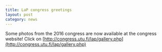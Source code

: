 ```yaml
---
title: LaP congress greetings
layout: post
category: news
---
```


Some photos from the 2016 congress are now available at the congress website! Click on [http://congress.utu.fi/lap/gallery.php](http://congress.utu.fi/lap/gallery.php)